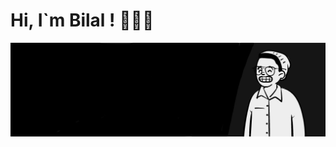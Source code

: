 <h1>Hi, I`m Bilal ! 👋👨‍💻</h1>
<img src="https://github.com/thisisbillall/thisisbillall/blob/main/img/gitBanner.jpg"/>
<!--
**thisisbillall/thisisbillall** is a ✨ _special_ ✨ repository because its `README.md` (this file) appears on your GitHub profile.

Here are some ideas to get you started:

- 🔭 I’m currently working on ...
- 🌱 I’m currently learning ...
- 👯 I’m looking to collaborate on ...
- 🤔 I’m looking for help with ...
- 💬 Ask me about ...
- 📫 How to reach me: ...
- 😄 Pronouns: ...
- ⚡ Fun fact: ...
-->

